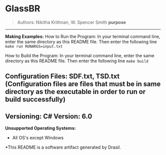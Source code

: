 # GlassBR 
> Authors:  Nikitha Krithnan, W. Spencer Smith 
 >  __purpose__
------------------------------------------------------------
**Making Examples:** 
 How to Run the Program:
In your terminal command line, enter the same directory as this README file. Then enter the following line
`make run RUNARGS=input.txt`

How to Build the Program:
In your terminal command line, enter the same directory as this README file. Then enter the following line
`make build`

**Configuration Files:** 
 SDF.txt, TSD.txt
(Configuration files are files that must be in same directory as the executable in order to run or build successfully)
------------------------------------------------------------
**Versioning:** 
 C# Version: 6.0
------------------------------------------------------------
**Unsupported Operating Systems:** 
 - All OS's except Windows


*This README is a software artifact generated by Drasil.
